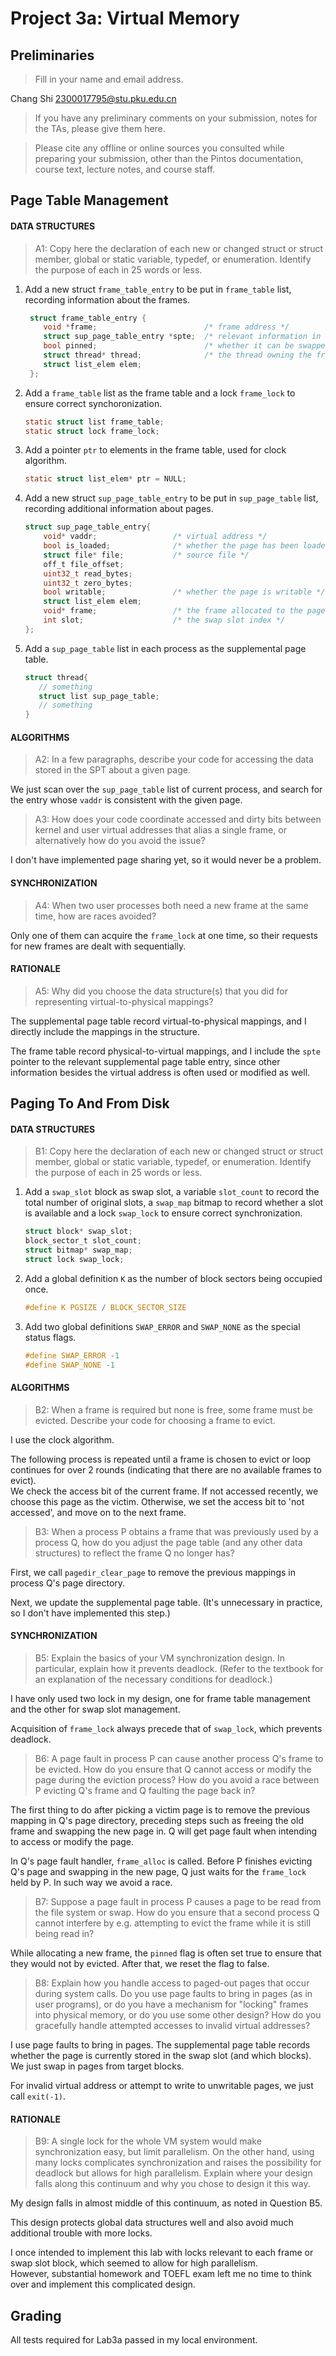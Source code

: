 # Project 3a: Virtual Memory

## Preliminaries

>Fill in your name and email address.

Chang Shi <2300017795@stu.pku.edu.cn>

>If you have any preliminary comments on your submission, notes for the TAs, please give them here.

>Please cite any offline or online sources you consulted while preparing your submission, other than the Pintos documentation, course text, lecture notes, and course staff.

## Page Table Management

#### DATA STRUCTURES

>A1: Copy here the declaration of each new or changed struct or struct member, global or static variable, typedef, or enumeration. Identify the purpose of each in 25 words or less.

1. Add a new struct `frame_table_entry` to be put in `frame_table` list, recording information about the frames.

   ```c
    struct frame_table_entry {
       void *frame;                        /* frame address */
       struct sup_page_table_entry *spte;  /* relevant information in supplemental page table */
       bool pinned;                        /* whether it can be swapped out */
       struct thread* thread;              /* the thread owning the frame */
       struct list_elem elem;
    };
   ```

2. Add a `frame_table` list as the frame table and a lock `frame_lock` to ensure correct synchoronization.

   ```c
   static struct list frame_table;
   static struct lock frame_lock;
   ```

3. Add a pointer `ptr` to elements in the frame table, used for clock algorithm.

   ```c
   static struct list_elem* ptr = NULL;
   ```

4. Add a new struct `sup_page_table_entry` to be put in `sup_page_table` list, recording additional information about pages.

   ```c
   struct sup_page_table_entry{
       void* vaddr;                 /* virtual address */
       bool is_loaded;              /* whether the page has been loaded */
       struct file* file;           /* source file */
       off_t file_offset;
       uint32_t read_bytes;
       uint32_t zero_bytes;
       bool writable;               /* whether the page is writable */
       struct list_elem elem;
       void* frame;                 /* the frame allocated to the page */
       int slot;                    /* the swap slot index */
   };
   ```

5. Add a `sup_page_table` list in each process as the supplemental page table.

   ```c
   struct thread{
      // something
      struct list sup_page_table;
      // something
   }
   ```

#### ALGORITHMS

>A2: In a few paragraphs, describe your code for accessing the data stored in the SPT about a given page.

We just scan over the `sup_page_table` list of current process, and search for the entry whose `vaddr` is consistent with the given page.

>A3: How does your code coordinate accessed and dirty bits between kernel and user virtual addresses that alias a single frame, or alternatively how do you avoid the issue?

I don't have implemented page sharing yet, so it would never be a problem.

#### SYNCHRONIZATION

>A4: When two user processes both need a new frame at the same time, how are races avoided?

Only one of them can acquire the `frame_lock` at one time, so their requests for new frames are dealt with sequentially.

#### RATIONALE

>A5: Why did you choose the data structure(s) that you did for representing virtual-to-physical mappings?

The supplemental page table record virtual-to-physical mappings, and I directly include the mappings in the structure.

The frame table record physical-to-virtual mappings, and I include the `spte` pointer to the relevant supplemental page table entry, since other information besides the virtual address is often used or modified as well.

## Paging To And From Disk

#### DATA STRUCTURES

>B1: Copy here the declaration of each new or changed struct or struct member, global or static variable, typedef, or enumeration.  Identify the purpose of each in 25 words or less.

1. Add a `swap_slot` block as swap slot, a variable `slot_count` to record the total number of original slots, a `swap_map` bitmap to record whether a slot is available and a lock `swap_lock` to ensure correct synchronization.

   ```c
   struct block* swap_slot;
   block_sector_t slot_count;
   struct bitmap* swap_map;
   struct lock swap_lock;
   ```

2. Add a global definition `K` as the number of block sectors being occupied once.

   ```c
   #define K PGSIZE / BLOCK_SECTOR_SIZE
   ```

3. Add two global definitions `SWAP_ERROR` and `SWAP_NONE` as the special status flags.

   ```c
   #define SWAP_ERROR -1
   #define SWAP_NONE -1
   ```

#### ALGORITHMS

>B2: When a frame is required but none is free, some frame must be evicted.  Describe your code for choosing a frame to evict.

I use the clock algorithm.

The following process is repeated until a frame is chosen to evict or loop continues for over 2 rounds (indicating that there are no available frames to evict). \
We check the access bit of the current frame. If not accessed recently, we choose this page as the victim. Otherwise, we set the access bit to 'not accessed', and move on to the next frame.

>B3: When a process P obtains a frame that was previously used by a process Q, how do you adjust the page table (and any other data structures) to reflect the frame Q no longer has?

First, we call `pagedir_clear_page` to remove the previous mappings in process Q's page directory.

Next, we update the supplemental page table. (It's unnecessary in practice, so I don't have implemented this step.)

#### SYNCHRONIZATION

>B5: Explain the basics of your VM synchronization design.  In particular, explain how it prevents deadlock.  (Refer to the textbook for an explanation of the necessary conditions for deadlock.)

I have only used two lock in my design, one for frame table management and the other for swap slot management. 

Acquisition of `frame_lock` always precede that of `swap_lock`, which prevents deadlock.

>B6: A page fault in process P can cause another process Q's frame to be evicted.  How do you ensure that Q cannot access or modify the page during the eviction process?  How do you avoid a race between P evicting Q's frame and Q faulting the page back in?

The first thing to do after picking a victim page is to remove the previous mapping in Q's page directory, preceding steps such as freeing the old frame and swapping the new page in. Q will get page fault when intending to access or modify the page.

In Q's page fault handler, `frame_alloc` is called. Before P finishes evicting Q's page and swapping in the new page, Q just waits for the `frame_lock` held by P. In such way we avoid a race.

>B7: Suppose a page fault in process P causes a page to be read from the file system or swap.  How do you ensure that a second process Q cannot interfere by e.g. attempting to evict the frame while it is still being read in?

While allocating a new frame, the `pinned` flag is often set true to ensure that they would not by evicted. After that, we reset the flag to false.

>B8: Explain how you handle access to paged-out pages that occur during system calls.  Do you use page faults to bring in pages (as in user programs), or do you have a mechanism for "locking" frames into physical memory, or do you use some other design?  How do you gracefully handle attempted accesses to invalid virtual addresses?

I use page faults to bring in pages. The supplemental page table records whether the page is currently stored in the swap slot (and which blocks). We just swap in pages from target blocks.

For invalid virtual address or attempt to write to unwritable pages, we just call `exit(-1)`.

#### RATIONALE

>B9: A single lock for the whole VM system would make synchronization easy, but limit parallelism.  On the other hand, using many locks complicates synchronization and raises the possibility for deadlock but allows for high parallelism.  Explain where your design falls along this continuum and why you chose to design it this way.

My design falls in almost middle of this continuum, as noted in Question B5.

This design protects global data structures well and also avoid much additional trouble with more locks.

I once intended to implement this lab with locks relevant to each frame or swap slot block, which seemed to allow for high parallelism. \
However, substantial homework and TOEFL exam left me no time to think over and implement this complicated design.

## Grading

All tests required for Lab3a passed in my local environment.
